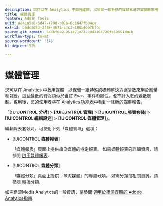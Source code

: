 ```yaml
---
description: 您可以在 Analytics 中啟用媒體，以保留一組特殊的媒體解決方案變數來用於測量和報告。
title: 媒體管理
feature: Admin Tools
uuid: a841a5a8-6d47-478d-b02b-6c1647fb04ce
exl-id: b6dc8d93-3f89-4671-a4c3-18614667bf4e
source-git-commit: 6ddbf0821951e71d7323343104720fe60551dacb
workflow-type: tm+mt
source-wordcount: '176'
ht-degree: 53%

---
```


# 媒體管理

您可以在 Analytics 中啟用媒體，以保留一組特殊的媒體解決方案變數來用於測量和報告。這些變數的行為類似於自訂 Evar、事件和屬性，但不計入您的變數限制。啟用後，您的使用者將在 Analytics 功能表中看到一組新的媒體報告。

「**[!UICONTROL 分析]** > **[!UICONTROL 管理]** > **[!UICONTROL 報表套裝]** > **[!UICONTROL 編輯設定]** > **[!UICONTROL 媒體管理]**」。

編輯報表套裝時，可使用下列「媒體管理」選項：

* [!UICONTROL **媒體報表**]

   「媒體報表」頁面上提供串流媒體的特定報表。 如需媒體報表的詳細資訊，請參閱 [啟用媒體報表](https://experienceleague.adobe.com/docs/media-analytics/using/media-reports/media-reports-enable.html?lang=en).

* [!UICONTROL **媒體分類**]

   「媒體分類」頁面上提供「串流媒體」的專屬分類。 如需分類的相關資訊，請參閱 [轉換分類](/help/admin/admin/c-manage-report-suites/c-edit-report-suites/conversion-var-admin/conversion-classifications.md).

如需串流Media Analytics的一般資訊，請參閱 [適用於串流媒體的 Adobe Analytics指南](https://experienceleague.adobe.com/docs/media-analytics/using/media-overview.html?lang=zh-Hant).

